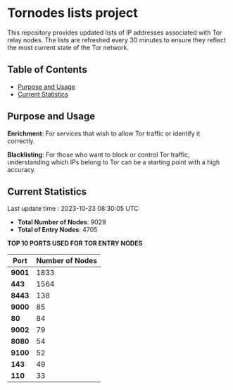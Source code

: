 # Tornodes lists project

This repository provides updated lists of IP addresses associated with Tor relay nodes. The lists are refreshed every 30 minutes to ensure they reflect the most current state of the Tor network.

## Table of Contents

- [Purpose and Usage](#purpose-and-usage)
- [Current Statistics](#current-statistics)


## Purpose and Usage

**Enrichment**: For services that wish to allow Tor traffic or identify it correctly.

**Blacklisting**: For those who want to block or control Tor traffic, understanding which IPs belong to Tor can be a starting point with a high accuracy.

## Current Statistics

Last update time : 2023-10-23 08:30:05 UTC

- **Total Number of Nodes**: 9029
- **Total of Entry Nodes**: 4705

**TOP 10 PORTS USED FOR TOR ENTRY NODES**

| **Port** | **Number of Nodes** |
|------|-----------------|
| **9001**   | 1833  |
| **443**   | 1564  |
| **8443**   | 138  |
| **9000**   | 85  |
| **80**   | 84  |
| **9002**   | 79  |
| **8080**   | 54  |
| **9100**   | 52  |
| **143**   | 49  |
| **110**   | 33  |

